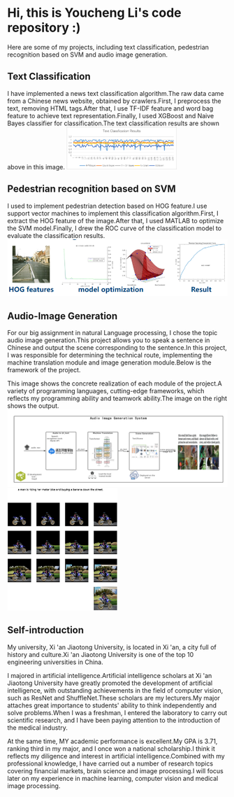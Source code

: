 # Hi, this is Youcheng Li's code repository :)

Here are some of my projects, including text classification, pedestrian recognition based on SVM and audio image generation.

## Text Classification
I have implemented a news text classification algorithm.The raw data came from a Chinese news website, obtained by crawlers.First, I preprocess the text, removing HTML tags.After that, I use TF-IDF feature and word bag feature to achieve text representation.Finally, I used XGBoost and Naive Bayes classifier for classification.The text classification results are shown above in this image.
<img src="img/text_classification.png" width = "50%">

## Pedestrian recognition based on SVM
I used to implement pedestrian detection based on HOG feature.I use support vector machines to implement this classification algorithm.First, I extract the HOG feature of the image.After that, I used MATLAB to optimize the SVM model.Finally, I drew the ROC curve of the classification model to evaluate the classification results.
<img src="img/svm.png">
## Audio-Image Generation
For our big assignment in natural Language processing, I chose the topic audio image generation.This project allows you to speak a sentence in Chinese and output the scene corresponding to the sentence.In this project, I was responsible for determining the technical route, implementing the machine translation module and image generation module.Below is the framework of the project.

This image shows the concrete realization of each module of the project.A variety of programming languages, cutting-edge frameworks, which reflects my programming ability and teamwork ability.The image on the right shows the output.
<img src="img/audio_img_generation.png">
<img src="img/audio_img_generation_result.png" width="50%">
## Self-introduction

My university, Xi 'an Jiaotong University, is located in Xi 'an, a city full of history and culture.Xi 'an Jiaotong University is one of the top 10 engineering universities in China.

I majored in artificial intelligence.Artificial intelligence scholars at Xi 'an Jiaotong University have greatly promoted the development of artificial intelligence, with outstanding achievements in the field of computer vision, such as ResNet and ShuffleNet.These scholars are my lecturers.My major attaches great importance to students' ability to think independently and solve problems.When I was a freshman, I entered the laboratory to carry out scientific research, and I have been paying attention to the introduction of the medical industry.

At the same time, MY academic performance is excellent.My GPA is 3.71, ranking third in my major, and I once won a national scholarship.I think it reflects my diligence and interest in artificial intelligence.Combined with my professional knowledge, I have carried out a number of research topics covering financial markets, brain science and image processing.I will focus later on my experience in machine learning, computer vision and medical image processing.
